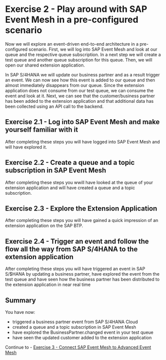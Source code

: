 # Exercise 2 - Play around with SAP Event Mesh in a pre-configured scenario


Now we will explore an event-driven end-to-end architecture in a pre-configured scenario. First, we will log into SAP Event Mesh and look at our queue and the respective queue subscription. In a next step we will create a test queue and another queue subscription for this queue. Then, we will open our shared extension application. 

In SAP S/4HANA we will update our business partner and as a result trigger an event. We can now see how this event is added to our queue and then almost immediately disappears from our queue. Since the extension application does not consume from our test queue, we can consume the event and look at it. Next, we can see that the customer/business partner has been added to the extension application and that additional data has been collected using an API call to the backend.

## Exercise 2.1 - Log into SAP Event Mesh and make yourself familiar with it

After completing these steps you will have logged into SAP Event Mesh and will have explored it.

## Exercise 2.2 - Create a queue and a topic subscription in SAP Event Mesh

After completing these steps you wwill have looked at the queue of your extension application and will have created a queue and a topic subscription.

## Exercise 2.3 - Explore the Extension Application

After completing these steps you will have gained a quick impression of an extension application on the SAP BTP.

## Exercise 2.4 - Trigger an event and follow the flow all the way from SAP S/4HANA to the extension application

After completing these steps you will have triggered an event in SAP S/$HANA by updating a business partner, have explored the event from the test queue and have seen how the business partner has been distributed to the extension application in near real time

## Summary

You have now:

- triggered a business partner event from SAP S/4HANA Cloud
- created a queue and a topic subscription in SAP Event Mesh
- have explored the BusinessPartner.changed event in your test queue
- have seen the updated customer added to the extension application

Continue to - [Exercise 3 - Connect SAP Event Mesh to Advanced Event Mesh](../ex3/README.md)
